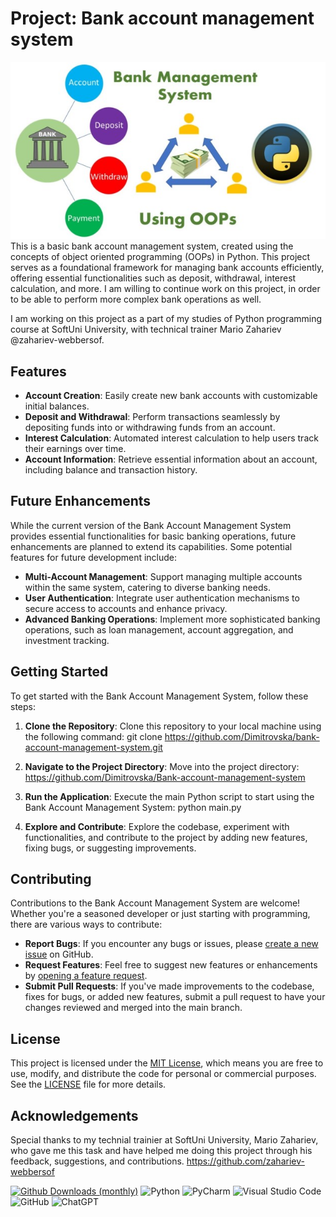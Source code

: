 # Project: Bank account management system
 ![Image Alt text](/image.jpg "Image")
This is a basic bank account management system, created using the concepts of object oriented programming (OOPs) in Python. This project serves as a foundational framework for managing bank accounts efficiently, offering essential functionalities such as deposit, withdrawal, interest calculation, and more. I am willing to continue work on this project, in order to be able to perform more complex bank operations as well.

I am working on this project as a part of my studies of Python programming course at SoftUni University, with technical trainer Mario Zahariev @zahariev-webbersof.


## Features

- **Account Creation**: Easily create new bank accounts with customizable initial balances.
- **Deposit and Withdrawal**: Perform transactions seamlessly by depositing funds into or withdrawing funds from an account.
- **Interest Calculation**: Automated interest calculation to help users track their earnings over time.
- **Account Information**: Retrieve essential information about an account, including balance and transaction history.


## Future Enhancements

While the current version of the Bank Account Management System provides essential functionalities for basic banking operations, future enhancements are planned to extend its capabilities. Some potential features for future development include:

- **Multi-Account Management**: Support managing multiple accounts within the same system, catering to diverse banking needs.
- **User Authentication**: Integrate user authentication mechanisms to secure access to accounts and enhance privacy.
- **Advanced Banking Operations**: Implement more sophisticated banking operations, such as loan management, account aggregation, and investment tracking.


## Getting Started

To get started with the Bank Account Management System, follow these steps:

1. **Clone the Repository**: Clone this repository to your local machine using the following command:
   git clone https://github.com/Dimitrovska/bank-account-management-system.git

2. **Navigate to the Project Directory**: Move into the project directory:
   https://github.com/Dimitrovska/Bank-account-management-system

3. **Run the Application**: Execute the main Python script to start using the Bank Account Management System:
   python main.py
   
5. **Explore and Contribute**: Explore the codebase, experiment with functionalities, and contribute to the project by adding new features, fixing bugs, or suggesting improvements.


## Contributing

Contributions to the Bank Account Management System are welcome! Whether you're a seasoned developer or just starting with programming, there are various ways to contribute:

- **Report Bugs**: If you encounter any bugs or issues, please [create a new issue](https://github.com/Dimitrovska/Bank-account-management-system/issues) on GitHub.
- **Request Features**: Feel free to suggest new features or enhancements by [opening a feature request](https://github.com/Dimitrovska/Bank-account-management-system/issues).
- **Submit Pull Requests**: If you've made improvements to the codebase, fixes for bugs, or added new features, submit a pull request to have your changes reviewed and merged into the main branch.


## License

This project is licensed under the [MIT License](LICENSE), which means you are free to use, modify, and distribute the code for personal or commercial purposes. See the [LICENSE](LICENSE) file for more details.


## Acknowledgements

Special thanks to my technial trainier at SoftUni University, Mario Zahariev, who gave me this task and have helped me doing this project through his feedback, suggestions, and contributions.
https://github.com/zahariev-webbersof












[![Github Downloads (monthly)](https://img.shields.io/github/downloads/kotlin-graphics/kotlin-unsigned/latest/total.svg)]() ![Python](https://img.shields.io/badge/python-3670A0?style=for-the-badge&logo=python&logoColor=ffdd54) ![PyCharm](https://img.shields.io/badge/pycharm-143?style=for-the-badge&logo=pycharm&logoColor=black&color=black&labelColor=green)
 ![Visual Studio Code](https://img.shields.io/badge/Visual%20Studio%20Code-0078d7.svg?style=for-the-badge&logo=visual-studio-code&logoColor=white) ![GitHub](https://img.shields.io/badge/github-%23121011.svg?style=for-the-badge&logo=github&logoColor=white) ![ChatGPT](https://img.shields.io/badge/chatGPT-74aa9c?style=for-the-badge&logo=openai&logoColor=white)
